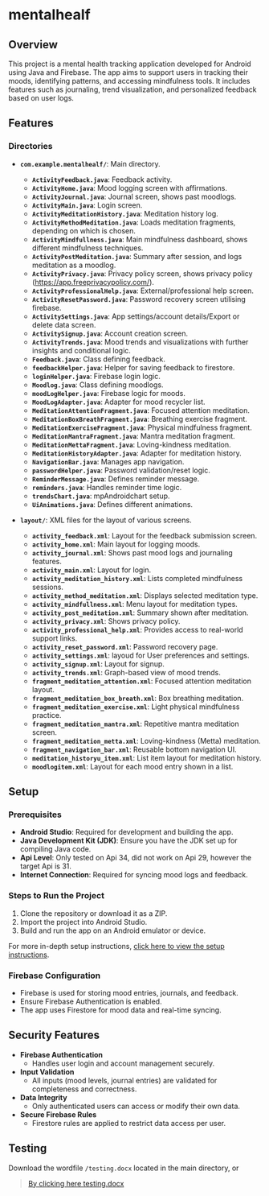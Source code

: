# mentalhealf
## Overview
This project is a mental health tracking application developed for Android using Java and Firebase. The app aims to support users in tracking their moods, identifying patterns, and accessing mindfulness tools. It includes features such as journaling, trend visualization, and personalized feedback based on user logs.

## Features


### Directories 
- **`com.example.mentalhealf/`**: Main directory.
    - **`ActivityFeedback.java`**: Feedback activity.
    - **`ActivityHome.java`**: Mood logging screen with affirmations.
    - **`ActivityJournal.java`**: Journal screen, shows past moodlogs.
    - **`ActivityMain.java`**: Login screen.
    - **`ActivityMeditationHistory.java`**: Meditation history log.
    - **`ActivityMethodMeditation.java`**: Loads meditation fragments, depending on which is chosen.
    - **`ActivityMindfullness.java`**: Main mindfulness dashboard, shows different mindfulness techniques.
    - **`ActivityPostMeditation.java`**: Summary after session, and logs meditation as a moodlog.
    - **`ActivityPrivacy.java`**: Privacy policy screen, shows privacy policy (https://app.freeprivacypolicy.com/).
    - **`ActivityProfessionalHelp.java`**: External/professional help screen.
    - **`ActivityResetPassword.java`**: Password recovery screen utilising firebase.
    - **`ActivitySettings.java`**: App settings/account details/Export or delete data screen.
    - **`ActivitySignup.java`**: Account creation screen.
    - **`ActivityTrends.java`**: Mood trends and visualizations with further insights and conditional logic.
    - **`Feedback.java`**: Class defining feedback.
    - **`feedbackHelper.java`**: Helper for saving feedback to firestore.
    - **`loginHelper.java`**: Firebase login logic.
    - **`Moodlog.java`**: Class defining moodlogs.
    - **`moodLogHelper.java`**: Firebase logic for moods.
    - **`MoodLogAdapter.java`**: Adapter for mood recycler list.
    - **`MeditationAttentionFragment.java`**: Focused attention meditation.
    - **`MeditationBoxBreathFragment.java`**: Breathing exercise fragment.
    - **`MeditationExerciseFragment.java`**: Physical mindfulness fragment.
    - **`MeditationMantraFragment.java`**: Mantra meditation fragment.
    - **`MeditationMettaFragment.java`**: Loving-kindness meditation.
    - **`MeditationHistoryAdapter.java`**: Adapter for meditation history.
    - **`NavigationBar.java`**: Manages app navigation. 
    - **`passwordHelper.java`**: Password validation/reset logic.
    - **`ReminderMessage.java`**: Defines reminder message.
    - **`reminders.java`**: Handles reminder time logic.
    - **`trendsChart.java`**: mpAndroidchart setup.
    - **`UiAnimations.java`**: Defines different animations.
    
- **`layout/`**: XML files for the layout of various screens.
    - **`activity_feedback.xml`**: Layout for the feedback submission screen.
    - **`activity_home.xml`**: Main layout for logging moods.
    - **`activity_journal.xml`**: Shows past mood logs and journaling features.
    - **`activity_main.xml`**: Layout for login.
    - **`activity_meditation_history.xml`**: Lists completed mindfulness sessions.
    - **`activity_method_meditation.xml`**: Displays selected meditation type.
    - **`activity_mindfullness.xml`**: Menu layout for meditation types.
    - **`activity_post_meditation.xml`**: Summary shown after meditation.
    - **`activity_privacy.xml`**: Shows privacy policy.
    - **`activity_professional_help.xml`**: Provides access to real-world support links.
    - **`activity_reset_password.xml`**: Password recovery page.
    - **`activity_settings.xml`**: layoud for User preferences and settings.
    - **`activity_signup.xml`**: Layout for signup.
    - **`activity_trends.xml`**: Graph-based view of mood trends.
    - **`fragment_meditation_attention.xml`**: Focused attention meditation layout.
    - **`fragment_meditation_box_breath.xml`**: Box breathing meditation.
    - **`fragment_meditation_exercise.xml`**: Light physical mindfulness practice.
    - **`fragment_meditation_mantra.xml`**: Repetitive mantra meditation screen.
    - **`fragment_meditation_metta.xml`**: Loving-kindness (Metta) meditation.
    - **`fragment_navigation_bar.xml`**: Reusable bottom navigation UI.
    - **`meditation_historyu_item.xml`**: List item layout for meditation history.
    - **`moodlogitem.xml`**: Layout for each mood entry shown in a list. 

## Setup

### Prerequisites
- **Android Studio**: Required for development and building the app.
- **Java Development Kit (JDK)**: Ensure you have the JDK set up for compiling Java code.
- **Api Level**: Only tested on Api 34, did not work on Api 29, however the target Api is 31.
- **Internet Connection**: Required for syncing mood logs and feedback.

### Steps to Run the Project
1. Clone the repository or download it as a ZIP.
2. Import the project into Android Studio.
3. Build and run the app on an Android emulator or device.

For more in-depth setup instructions, [click here to view the setup instructions](Setup_instructions.docx).

### Firebase Configuration
- Firebase is used for storing mood entries, journals, and feedback.
- Ensure Firebase Authentication is enabled.
- The app uses Firestore for mood data and real-time syncing.

## Security Features
- **Firebase Authentication**
  - Handles user login and account management securely.
- **Input Validation**
  - All inputs (mood levels, journal entries) are validated for completeness and correctness.
- **Data Integrity**
  - Only authenticated users can access or modify their own data.
- **Secure Firebase Rules**
  - Firestore rules are applied to restrict data access per user.
 

## Testing
Download the wordfile `/testing.docx` located in the main directory, or
> [By clicking here testing.docx](Testing_document.docx)





